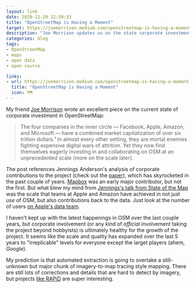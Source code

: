 ```yaml
---
layout: link
date: 2020-11-20 12:59:33
title: "OpenStreetMap is Having a Moment"
target: https://joemorrison.medium.com/openstreetmap-is-having-a-moment-dcc7eef1bb01
description: "Joe Morrison updates us on the state corporate investment in OpenStreetMap."
categories: blog
tags:
- OpenStreetMap
- maps
- open data
- open source

links:
- url: https://joemorrison.medium.com/openstreetmap-is-having-a-moment-dcc7eef1bb01
  title: "OpenStreetMap is Having a Moment"
  icon: 🗺
---
```


My friend [Joe Morrison](https://twitter.com/mouthofmorrison "Joe Morrison on Twitter") wrote an excellent piece on the current state of corporate investment in OpenStreetMap:

> The four companies in the inner circle — Facebook, Apple, Amazon, and Microsoft — have a combined market capitalization of over six trillion dollars.¹ In almost every other setting, they are mortal enemies fighting expensive digital wars of attrition. Yet they now find themselves eagerly investing in and collaborating on OSM at an unprecedented scale (more on the scale later).

The post references Jennings Anderson's analysis of corporate contributions to the project (check out the [paper](https://www.mdpi.com/2220-9964/8/5/232 "Corporate Editors in the Evolving Landscape of OpenStreetMap")), which has skyrocketed in the past couple of years. [Mapbox](https://www.mapbox.com "Mapbox") was an early major contributor, but not the first. But what blew my mind from [Jennings's talk from State of the Map](https://www.youtube.com/watch?v=gAIoDFVwMJA "Corporate Editors in the Evolving Landscape of OpenStreetMap") was the scale that teams at Apple and Amazon have achieved in not just _use_ of OSM, but also contributions back to the data. Just look at the number of users [on Apple's data team](https://github.com/osmlab/appledata/wiki/Data-Team "Apple's Data Team").

I haven't kept up with the latest happenings in OSM over the last couple years, but corporate involvement (or any kind of _official_ involvement taking the project beyond hobbyists) is ultimately healthy for the growth of the project. It seems like the scale and quality has expanded over the last 5 years to "irreplicable" levels for everyone except the larget players (ahem, _Google_).

My prediction is that automated extraction is going to overtake a still-unknown but major chunk of imagery-to-map tracing style mapping. There are still lots of corrections and details that are hard to detect by imagery, but projects [like RAPiD](/post/mapwithai/ "mapwithai") are super interesting.
